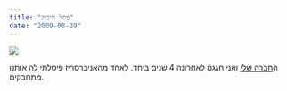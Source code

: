 ```yaml
---
title: "פסל חיבוק"
date: "2009-08-29"
---
```


[![](https://nurnachman.files.wordpress.com/2009/08/94359-pessel.jpg?w=225)](https://nurnachman.files.wordpress.com/2009/08/94359-pessel.jpg)

ה[חברה שלי](http://gala-purplecookie.blogspot.com/) ואני חגגנו לאחרונה 4 שנים ביחד. לאחד מהאניברסריז פיסלתי לה אותנו מתחבקים.
